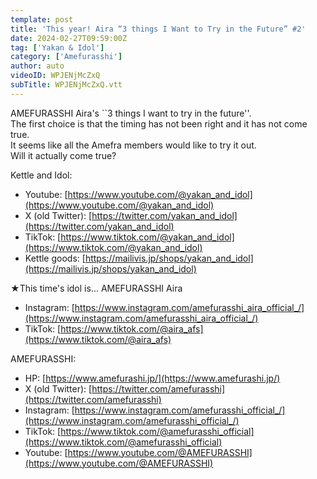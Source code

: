 ```yaml
---
template: post
title: 'This year! Aira “3 things I Want to Try in the Future” #2'
date: 2024-02-27T09:59:00Z
tag: ['Yakan & Idol']
category: ['Amefurasshi']
author: auto 
videoID: WPJENjMcZxQ
subTitle: WPJENjMcZxQ.vtt
---
```

AMEFURASSHI Aira's ``3 things I want to try in the future''.  
The first choice is that the timing has not been right and it has not come true.  
It seems like all the Amefra members would like to try it out.  
Will it actually come true?

Kettle and Idol:

- Youtube: [https://www.youtube.com/@yakan_and_idol](https://www.youtube.com/@yakan_and_idol)
- X (old Twitter): [https://twitter.com/yakan_and_idol](https://twitter.com/yakan_and_idol)
- TikTok: [https://www.tiktok.com/@yakan_and_idol](https://www.tiktok.com/@yakan_and_idol)
- Kettle goods: [https://mailivis.jp/shops/yakan_and_idol](https://mailivis.jp/shops/yakan_and_idol)

★This time's idol is... AMEFURASSHI Aira

- Instagram: [https://www.instagram.com/amefurasshi_aira_official_/](https://www.instagram.com/amefurasshi_aira_official_/)
- TikTok: [https://www.tiktok.com/@aira_afs](https://www.tiktok.com/@aira_afs)

AMEFURASSHI:

- HP: [https://www.amefurashi.jp/](https://www.amefurashi.jp/)
- X (old Twitter): [https://twitter.com/amefurasshi](https://twitter.com/amefurasshi)
- Instagram: [https://www.instagram.com/amefurasshi_official_/](https://www.instagram.com/amefurasshi_official_/)
- TikTok: [https://www.tiktok.com/@amefurasshi_official](https://www.tiktok.com/@amefurasshi_official)
- Youtube: [https://www.youtube.com/@AMEFURASSHI](https://www.youtube.com/@AMEFURASSHI)
